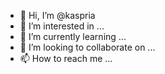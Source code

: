 - 👋 Hi, I’m @kaspria
- 👀 I’m interested in ...
- 🌱 I’m currently learning ...
- 💞️ I’m looking to collaborate on ...
- 📫 How to reach me ...

<!---<h1 align="center">Hi 👋, I'm Kaspria Nur</h1>
<h3 align="center">A passionate frontend developer from Bangladesh</h3>

- 🔭 I’m currently working on **Password_Generator**

- 🌱 I’m currently learning **React js**

- 💬 Ask me about **Javascript**

- 📫 How to reach me **Kasprianurproma2000@gmail.com**

<h3 align="left">Connect with me:</h3>
<p align="left">
<a href="https://fb.com/kasprianurproma" target="blank"><img align="center" src="https://raw.githubusercontent.com/rahuldkjain/github-profile-readme-generator/master/src/images/icons/Social/facebook.svg" alt="kasprianurproma" height="30" width="40" /></a>
<a href="https://instagram.com/kasprianurproma" target="blank"><img align="center" src="https://raw.githubusercontent.com/rahuldkjain/github-profile-readme-generator/master/src/images/icons/Social/instagram.svg" alt="kasprianurproma" height="30" width="40" /></a>
</p>

<h3 align="left">Languages and Tools:</h3>
<p align="left"> <a href="https://git-scm.com/" target="_blank" rel="noreferrer"> <img src="https://www.vectorlogo.zone/logos/git-scm/git-scm-icon.svg" alt="git" width="40" height="40"/> </a> <a href="https://developer.mozilla.org/en-US/docs/Web/JavaScript" target="_blank" rel="noreferrer"> <img src="https://raw.githubusercontent.com/devicons/devicon/master/icons/javascript/javascript-original.svg" alt="javascript" width="40" height="40"/> </a> <a href="https://reactjs.org/" target="_blank" rel="noreferrer"> <img src="https://raw.githubusercontent.com/devicons/devicon/master/icons/react/react-original-wordmark.svg" alt="react" width="40" height="40"/> </a> </p>

kaspria/kaspria is a ✨ special ✨ repository because its `README.md` (this file) appears on your GitHub profile.
You can click the Preview link to take a look at your changes.
--->
